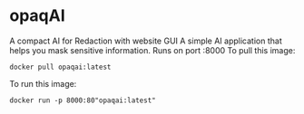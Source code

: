 # opaqAI
A compact AI for Redaction with website GUI
A simple AI application that helps you mask sensitive information. Runs on port :8000
To pull this image:
```
docker pull opaqai:latest
```

To run this image:
```
docker run -p 8000:80"opaqai:latest"
```
